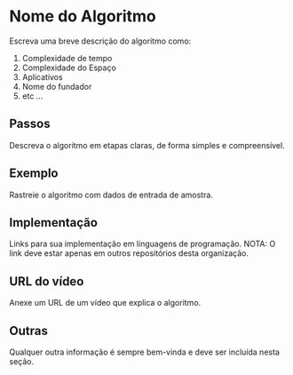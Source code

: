 # Nome do Algoritmo

Escreva uma breve descrição do algoritmo como:

1. Complexidade de tempo
2. Complexidade do Espaço
3. Aplicativos
4. Nome do fundador
5. etc ...

## Passos

Descreva o algoritmo em etapas claras, de forma simples e compreensível.

## Exemplo

Rastreie o algoritmo com dados de entrada de amostra.

## Implementação

Links para sua implementação em linguagens de programação.
NOTA: O link deve estar apenas em outros repositórios desta organização.

## URL do vídeo

Anexe um URL de um vídeo que explica o algoritmo.

## Outras

Qualquer outra informação é sempre bem-vinda e deve ser incluída nesta seção.
